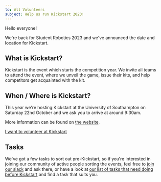 ```yaml
---
to: All Volunteers
subject: Help us run Kickstart 2023!
---
```


Hello everyone!

We're back for Student Robotics 2023 and we've announced the date and location for Kickstart.

## What is Kickstart?

Kickstart is the event which starts the competition year. We invite all teams to attend the event, where we unveil the game, issue their kits, and help competitors get acquainted with the kit.

## When / Where is Kickstart?

This year we're hosting Kickstart at the University of Southampton on Saturday 22nd October and we ask you to arrive at around 9:30am.

More information can be found on [the website](https://studentrobotics.org/events/sr2023/southampton-kickstart/).

[I want to volunteer at Kickstart][signup-form]

## Tasks

We've got a few tasks to sort out pre-Kickstart, so if you're interested in joining our community of active people sorting the events, feel free to [join our slack][slack-signup] and ask there, or have a look at [our list of tasks that need doing before Kickstart][kickstart-tasks] and find a task that suits you.


[signup-form]: https://forms.gle/BsUz2SDsRzJfaNQcA
[slack-signup]: https://goo.gl/forms/Maq41MHF8CYSRVn83
[kickstart-tasks]: https://github.com/srobo/tasks/milestone/24
